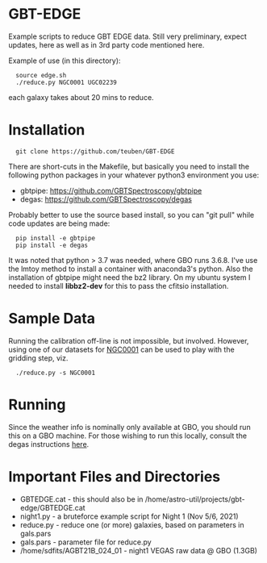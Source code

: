 # GBT-EDGE

Example scripts to reduce GBT EDGE data. Still very preliminary, expect updates, here
as well as in 3rd party code mentioned here.

Example of use (in this directory):

      source edge.sh
      ./reduce.py NGC0001 UGC02239
	  
each galaxy takes about 20 mins to reduce.

# Installation

      git clone https://github.com/teuben/GBT-EDGE


There are short-cuts in the Makefile, but basically you need to 
install the following python packages in your whatever python3 environment you use:

* gbtpipe: https://github.com/GBTSpectroscopy/gbtpipe
* degas:   https://github.com/GBTSpectroscopy/degas

Probably better to use the source based install, so you can "git pull" while code updates are being made:

      pip install -e gbtpipe
      pip install -e degas
	  
It was noted that python > 3.7 was needed, where GBO runs 3.6.8. I've use the lmtoy method to
install a container with anaconda3's python. Also the installation of gbtpipe might need the
bz2 library. On my ubuntu system I needed to install **libbz2-dev** for this to pass the cfitsio
installation.

# Sample Data

Running the calibration off-line is not impossible, but involved. However, using
one of our datasets for [NGC0001](https://www.astro.umd.edu/~teuben/edge/data/NGC0001.tar) can be
used to play with the gridding step, viz.

      ./reduce.py -s NGC0001
	  
# Running

Since the weather info is nominally only available at GBO, you should run this on a GBO machine.
For those wishing to run this locally, consult the degas instructions
[here](https://github.com/GBTSpectroscopy/degas/blob/master/README.md#local-installation-of-the-degas-pipeline).

# Important Files and Directories

* GBTEDGE.cat - this should also be in  /home/astro-util/projects/gbt-edge/GBTEDGE.cat 
* night1.py - a bruteforce example script for Night 1 (Nov 5/6, 2021)
* reduce.py - reduce one (or more) galaxies, based on parameters in gals.pars
* gals.pars - parameter file for reduce.py
* /home/sdfits/AGBT21B_024_01 - night1 VEGAS raw data @ GBO  (1.3GB)
